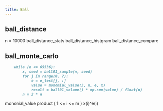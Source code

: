 ```yaml
---
title: Ball
---
```


## ball_distance

n = 10000
ball_distance_stats
ball_distance_histgram
ball_distance_compare

## ball_monte_carlo

```markdown
    while (n <= 65536):
        x, seed = ball01_sample(n, seed)
        for j in range(0, 7):
            e = e_test[j, :]
            value = monomial_value(3, n, e, x)
            result = ball01_volume() * np.sum(value) / float(n)
        n = 2 * n
```

mononial_value
product ( 1 <= i <= m ) x(i)^e(i)
